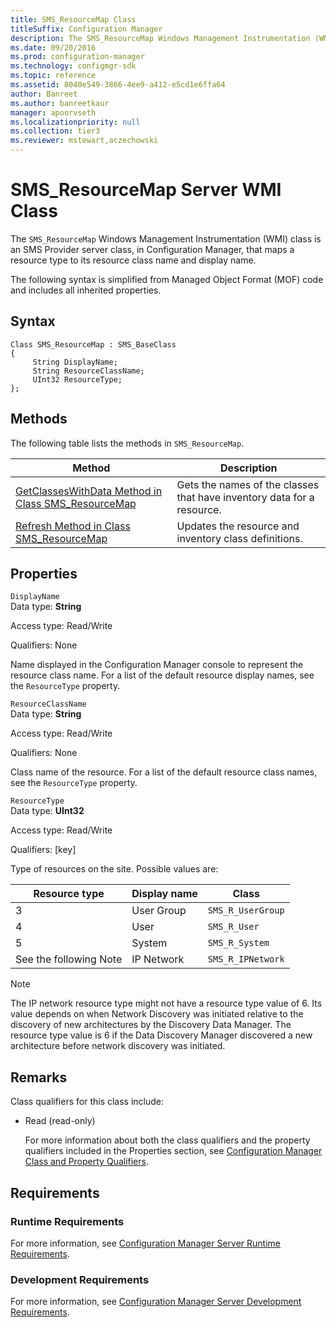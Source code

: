 ```yaml
---
title: SMS_ResourceMap Class
titleSuffix: Configuration Manager
description: The SMS_ResourceMap Windows Management Instrumentation (WMI) class is an SMS Provider server class, in Configuration Manager, that maps a resource type to its resource class name and display name.
ms.date: 09/20/2016
ms.prod: configuration-manager
ms.technology: configmgr-sdk
ms.topic: reference
ms.assetid: 8040e549-3866-4ee9-a412-e5cd1e6ffa64
author: Banreet
ms.author: banreetkaur
manager: apoorvseth
ms.localizationpriority: null
ms.collection: tier3
ms.reviewer: mstewart,aczechowski
---
```

# SMS_ResourceMap Server WMI Class
The `SMS_ResourceMap` Windows Management Instrumentation (WMI) class is an SMS Provider server class, in Configuration Manager, that maps a resource type to its resource class name and display name.  

 The following syntax is simplified from Managed Object Format (MOF) code and includes all inherited properties.  

## Syntax  

```  
Class SMS_ResourceMap : SMS_BaseClass  
{  
     String DisplayName;  
     String ResourceClassName;  
     UInt32 ResourceType;  
};  
```  

## Methods  
 The following table lists the methods in `SMS_ResourceMap`.  

|Method|Description|  
|------------|-----------------|  
|[GetClassesWithData Method in Class SMS_ResourceMap](../../../../../develop/reference/core/clients/manage/getclasseswithdata-method-in-class-sms_resourcemap.md)|Gets the names of the classes that have inventory data for a resource.|  
|[Refresh Method in Class SMS_ResourceMap](../../../../../develop/reference/core/clients/manage/refresh-method-in-class-sms_resourcemap.md)|Updates the resource and inventory class definitions.|  

## Properties  
 `DisplayName`  
 Data type: **String**  

 Access type: Read/Write  

 Qualifiers: None  

 Name displayed in the Configuration Manager console to represent the resource class name. For a list of the default resource display names, see the `ResourceType` property.  

 `ResourceClassName`  
 Data type: **String**  

 Access type: Read/Write  

 Qualifiers: None  

 Class name of the resource. For a list of the default resource class names, see the `ResourceType` property.  

 `ResourceType`  
 Data type: **UInt32**  

 Access type: Read/Write  

 Qualifiers: [key]  

 Type of resources on the site. Possible values are:  

|Resource type|Display name|Class|  
|-------------------|------------------|-----------|  
|3|User Group|`SMS_R_UserGroup`|  
|4|User|`SMS_R_User`|  
|5|System|`SMS_R_System`|  
|See the following Note|IP Network|`SMS_R_IPNetwork`|  

> [!NOTE]
>  The IP network resource type might not have a resource type value of 6. Its value depends on when Network Discovery was initiated relative to the discovery of new architectures by the Discovery Data Manager. The resource type value is 6 if the Data Discovery Manager discovered a new architecture before network discovery was initiated.  

## Remarks  
 Class qualifiers for this class include:  

- Read (read-only)  

  For more information about both the class qualifiers and the property qualifiers included in the Properties section, see [Configuration Manager Class and Property Qualifiers](../../../../../develop/reference/misc/class-and-property-qualifiers.md).  

## Requirements  

### Runtime Requirements  
 For more information, see [Configuration Manager Server Runtime Requirements](../../../../../develop/core/reqs/server-runtime-requirements.md).  

### Development Requirements  
 For more information, see [Configuration Manager Server Development Requirements](../../../../../develop/core/reqs/server-development-requirements.md).  
